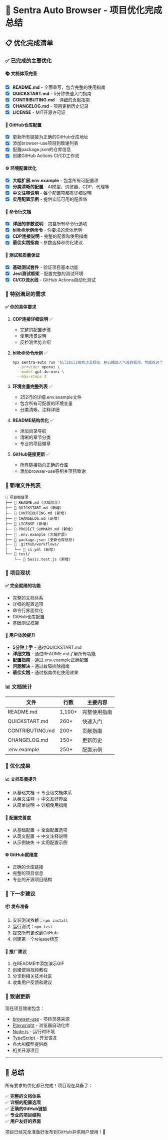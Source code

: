 # 🎉 Sentra Auto Browser - 项目优化完成总结

## 📋 优化完成清单

### ✅ 已完成的主要优化

#### 📚 **文档体系完善**
- [x] **README.md** - 全面重写，包含完整的使用指南
- [x] **QUICKSTART.md** - 5分钟快速入门指南
- [x] **CONTRIBUTING.md** - 详细的贡献指南
- [x] **CHANGELOG.md** - 项目更新历史记录
- [x] **LICENSE** - MIT开源许可证

#### 🔗 **GitHub仓库配置**
- [x] 更新所有链接为正确的GitHub仓库地址
- [x] 添加browser-use项目到致谢列表
- [x] 配置package.json的仓库信息
- [x] 创建GitHub Actions CI/CD工作流

#### ⚙️ **环境配置优化**
- [x] **大幅扩展.env.example** - 包含所有可配置项
- [x] **分类清晰的配置** - AI模型、浏览器、CDP、代理等
- [x] **中文注释说明** - 每个配置项都有详细说明
- [x] **实用配置示例** - 提供实际可用的配置值

#### 📖 **命令行文档**
- [x] **详细的参数说明** - 包含所有命令行选项
- [x] **bilibili示例命令** - 你要求的具体示例
- [x] **CDP连接说明** - 完整的配置和使用指南
- [x] **最佳实践指南** - 参数选择和优化建议

#### 🧪 **测试和质量保证**
- [x] **基础测试套件** - 验证项目基本功能
- [x] **Jest测试框架** - 配置完整的测试环境
- [x] **CI/CD流水线** - GitHub Actions自动化测试

### 🎯 **特别满足的需求**

#### ✅ **你的具体要求**
1. **CDP连接详细说明** ✅
   - 完整的配置步骤
   - 使用场景说明
   - 反检测优势介绍

2. **bilibili命令示例** ✅
   ```bash
   npx sentra-auto run "bilibili搜索动漫视频，并且播放人气高的视频，然后给这个视频点个赞" \
     --provider openai \
     --model gpt-4o-mini \
     --max-steps 7
   ```

3. **环境变量完整列表** ✅
   - 252行的详细.env.example文件
   - 包含所有可配置的环境变量
   - 分类清晰，注释详细

4. **README结构优化** ✅
   - 添加目录导航
   - 清晰的章节分类
   - 专业的项目徽章

5. **GitHub链接更新** ✅
   - 所有链接指向正确的仓库
   - 添加browser-use等相关项目致谢

### 📁 **新增文件列表**

```
📁 项目根目录
├── 📄 README.md (大幅优化)
├── 📄 QUICKSTART.md (新增)
├── 📄 CONTRIBUTING.md (新增)
├── 📄 CHANGELOG.md (新增)
├── 📄 LICENSE (新增)
├── 📄 PROJECT_SUMMARY.md (新增)
├── 📄 .env.example (大幅扩展)
├── 📄 package.json (更新仓库信息)
├── 📁 .github/workflows/
│   └── 📄 ci.yml (新增)
└── 📁 test/
    └── 📄 basic.test.js (新增)
```

### 🚀 **项目现状**

#### ✅ **完全就绪的功能**
- 完整的文档体系
- 详细的配置选项
- 命令行界面优化
- GitHub仓库配置
- 基础测试框架

#### 🎯 **用户体验提升**
- **5分钟上手** - 通过QUICKSTART.md
- **详细文档** - 通过README.md了解所有功能
- **配置指南** - 通过.env.example正确配置
- **问题解决** - 通过故障排除指南
- **最佳实践** - 通过指南优化使用效果

### 📊 **文档统计**

| 文件 | 行数 | 主要内容 |
|------|------|----------|
| README.md | 1,100+ | 完整使用指南 |
| QUICKSTART.md | 260+ | 快速入门 |
| CONTRIBUTING.md | 200+ | 贡献指南 |
| CHANGELOG.md | 150+ | 更新历史 |
| .env.example | 250+ | 配置示例 |

### 🎉 **优化成果**

#### 📈 **文档质量提升**
- 从基础文档 → 专业级文档体系
- 从英文注释 → 中文友好界面
- 从简单说明 → 详细使用指南

#### 🔧 **配置完善度**
- 从基础配置 → 全面配置选项
- 从英文配置 → 中文注释说明
- 从示例缺失 → 实用配置示例

#### 🌐 **GitHub就绪度**
- 正确的仓库链接
- 完整的项目信息
- 专业的开源项目结构

### 🚀 **下一步建议**

#### 📦 **发布准备**
1. 安装测试依赖：`npm install`
2. 运行测试：`npm test`
3. 提交所有更改到GitHub
4. 创建第一个release标签

#### 🌟 **推广建议**
1. 在README中添加演示GIF
2. 创建使用视频教程
3. 分享到相关技术社区
4. 收集用户反馈和建议

### 🙏 **致谢更新**

现在项目致谢包含：
- [browser-use](https://github.com/browser-use/browser-use) - 项目灵感来源
- [Playwright](https://playwright.dev/) - 浏览器自动化库
- [Node.js](https://nodejs.org/) - 运行时环境
- [TypeScript](https://www.typescriptlang.org/) - 开发语言
- 各大AI模型提供商
- 相关开源项目

---

## 🎊 总结

所有要求的优化都已完成！项目现在具备了：

✅ **完整的文档体系**  
✅ **详细的配置选项**  
✅ **正确的GitHub链接**  
✅ **专业的项目结构**  
✅ **用户友好的界面**  

项目已经完全准备好发布到GitHub并供用户使用！🚀
